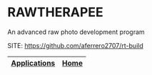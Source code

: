 # RAWTHERAPEE
 
 An advanced raw photo development program
 
 SITE: https://github.com/aferrero2707/rt-build

 | [Applications](https://portable-linux-apps.github.io/apps.html) | [Home](https://portable-linux-apps.github.io)
 | --- | --- |

